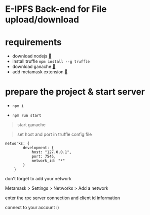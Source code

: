 # E-IPFS Back-end for File upload/download

# requirements
- download nodejs [🔗](https://nodejs.org/en/download/ "🔗")
- install truffle
`npm install --g truffle`
- download ganache [🔗](https://trufflesuite.com/ganache/ " 🔗")
- add metamask extension [🔗](https://chrome.google.com/webstore/detail/metamask/nkbihfbeogaeaoehlefnkodbefgpgknn "🔗")


# prepare the project & start server

- `npm i`

- `npm run start`

> start ganache

> set host and port in truffle config file


    networks: {
            development: {
                host: "127.0.0.1",
                port: 7545,
                network_id: "*"
            }
        }

don't forget to add your network

Metamask > Settings > Networks > Add a network

enter the rpc server connection and client id information

connect to your account :)
